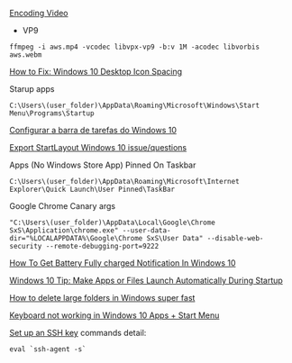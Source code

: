 [Encoding Video](https://gist.github.com/Vestride/278e13915894821e1d6f)
* VP9
```
ffmpeg -i aws.mp4 -vcodec libvpx-vp9 -b:v 1M -acodec libvorbis aws.webm
```

[How to Fix: Windows 10 Desktop Icon Spacing](https://www.infopackets.com/news/9719/how-fix-windows-10-desktop-icon-spacing#:~:text=Hold%20down%20the%20CTRL%20key,CTRL%20key%20on%20the%20keyboard.)

Starup apps

```
C:\Users\(user_folder)\AppData\Roaming\Microsoft\Windows\Start Menu\Programs\Startup
```

[Configurar a barra de tarefas do Windows 10](https://docs.microsoft.com/pt-br/windows/configuration//configure-windows-10-taskbar)

[Export StartLayout Windows 10 issue/questions](https://community.spiceworks.com/topic/2026343-export-startlayout-windows-10-issue-questions)

Apps (No Windows Store App) Pinned On Taskbar

```
C:\Users\(user_folder)\AppData\Roaming\Microsoft\Internet Explorer\Quick Launch\User Pinned\TaskBar
```

Google Chrome Canary args

```
"C:\Users\(user_folder)\AppData\Local\Google\Chrome SxS\Application\chrome.exe" --user-data-dir="%LOCALAPPDATA%\Google\Chrome SxS\User Data" --disable-web-security --remote-debugging-port=9222
```


[How To Get Battery Fully charged Notification In Windows 10](https://thegeekpage.com/battery-full-charged-notification-in-windows-10/#:~:text=When%20your%20Laptop's%20battery%20level,when%20the%20battery%20is%20full.&text=If%20you%20are%20using%20any,the%20battery%20level%20is%20full.)

[Windows 10 Tip: Make Apps or Files Launch Automatically During Startup](https://www.groovypost.com/howto/windows-10-make-apps-files-launch-automatically-during-startup/)

[How to delete large folders in Windows super fast](https://www.ghacks.net/2017/07/18/how-to-delete-large-folders-in-windows-super-fast/)

[Keyboard not working in Windows 10 Apps + Start Menu](https://superuser.com/questions/1125367/keyboard-not-working-in-windows-10-apps-start-menu)

[Set up an SSH key](https://confluence.atlassian.com/bitbucket/set-up-an-ssh-key-728138079.html)
commands detail:
```
eval `ssh-agent -s`
````
